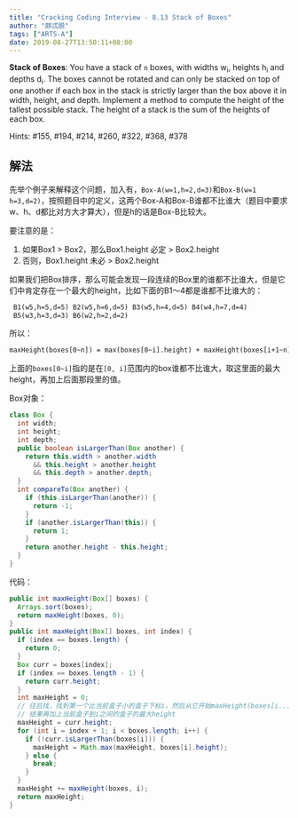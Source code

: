 ```yaml
---
title: "Cracking Coding Interview - 8.13 Stack of Boxes"
author: "颇忒脱"
tags: ["ARTS-A"]
date: 2019-08-27T13:50:11+08:00
---
```


<!--more-->

**Stack of Boxes**: You have a stack of `n` boxes, with widths w<sub>i</sub>, heights h<sub>i</sub> and depths d<sub>i</sub>. The boxes cannot be rotated and can only be stacked on top of one another if each box in the stack is strictly larger than the box above it in width, height, and depth. Implement a method to compute the height of the tallest possible stack. The height of a stack is the sum of the heights of each box.

Hints: #155, #194, #214, #260, #322, #368, #378

## 解法

先举个例子来解释这个问题，加入有，`Box-A(w=1,h=2,d=3)`和`Box-B(w=1 h=3,d=2)`，按照题目中的定义，这两个Box-A和Box-B谁都不比谁大（题目中要求w、h、d都比对方大才算大），但是h的话是Box-B比较大。

要注意的是：

1. 如果Box1 > Box2，那么Box1.height 必定 > Box2.height
2. 否则，Box1.height 未必 > Box2.height

如果我们把Box排序，那么可能会发现一段连续的Box里的谁都不比谁大，但是它们中肯定存在一个最大的height，比如下面的B1～4都是谁都不比谁大的：

```txt
 B1(w5,h=5,d=5) B2(w5,h=6,d=5) B3(w5,h=4,d=5) B4(w4,h=7,d=4)
 B5(w3,h=3,d=3) B6(w2,h=2,d=2)
```

所以：

```txt
maxHeight(boxes[0~n]) = max(boxes[0~i].height) + maxHeight(boxes[i+1~n])
```

上面的`boxes[0~i]`指的是在`[0, i]`范围内的box谁都不比谁大，取这里面的最大height，再加上后面那段里的值。


Box对象：

```java
class Box {
  int width;
  int height;
  int depth;
  public boolean isLargerThan(Box another) {
    return this.width > another.width 
      && this.height > another.height
      && this.depth > another.depth;
  }
  int compareTo(Box another) {
    if (this.isLargerThan(another)) {
      return -1;
    }
    if (another.isLargerThan(this)) {
      return 1;
    }
    return another.height - this.height;
  }
}
```

代码：

```java
public int maxHeight(Box[] boxes) {
  Arrays.sort(boxes);
  return maxHeight(boxes, 0);
}
public int maxHeight(Box[] boxes, int index) {
  if (index == boxes.length) {
    return 0;
  }
  Box curr = boxes[index];
  if (index == boxes.length - 1) {
    return curr.height;
  }
  int maxHeight = 0;  
  // 往后找，找到第一个比当前盒子小的盒子下标i，然后从它开始maxHeight(boxes[i...])
  // 结果再加上当前盒子到i之间的盒子的最大height
  maxHeight = curr.height;
  for (int i = index + 1; i < boxes.length; i++) {
    if (!curr.isLargerThan(boxes[i])) {
      maxHeight = Math.max(maxHeight, boxes[i].height);
    } else {
      break;
    }
  }
  maxHeight += maxHeight(boxes, i);
  return maxHeight;
}
```

